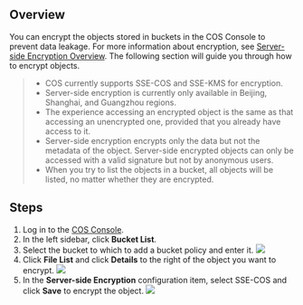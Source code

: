 ﻿## Overview

You can encrypt the objects stored in buckets in the COS Console to prevent data leakage. For more information about encryption, see [Server-side Encryption Overview](https://intl.cloud.tencent.com/document/product/436/18145). The following section will guide you through how to encrypt objects.

>
> - COS currently supports SSE-COS and SSE-KMS for encryption.
> - Server-side encryption is currently only available in Beijing, Shanghai, and Guangzhou regions.
> - The experience accessing an encrypted object is the same as that accessing an unencrypted one, provided that you already have access to it.
> - Server-side encryption encrypts only the data but not the metadata of the object. Server-side encrypted objects can only be accessed with a valid signature but not by anonymous users.
> - When you try to list the objects in a bucket, all objects will be listed, no matter whether they are encrypted.

## Steps

1. Log in to the [COS Console](https://console.cloud.tencent.com/cos5).
2. In the left sidebar, click **Bucket List**.
3. Select the bucket to which to add a bucket policy and enter it.
![](https://main.qcloudimg.com/raw/5d2fdd122fd896764e0f03fc31d7e58b.png)
4. Click **File List** and click **Details** to the right of the object you want to encrypt.
![](https://main.qcloudimg.com/raw/50b6a416a92e185f14267c2dd7357995.png)
5. In the **Server-side Encryption** configuration item, select SSE-COS and click **Save** to encrypt the object.
![](https://main.qcloudimg.com/raw/0199d7c178c6125da84d0203f279484e.png)

